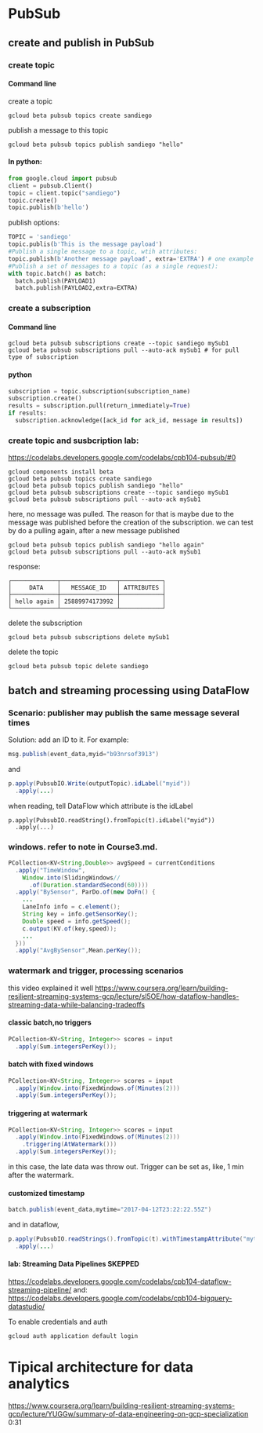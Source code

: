 # PubSub
## create and publish in PubSub

### create topic
#### Command line
create a topic
```command
gcloud beta pubsub topics create sandiego
```
publish a message to this topic
```command
gcloud beta pubsub topics publish sandiego "hello"
```
#### In python:
```python
from google.cloud import pubsub
client = pubsub.Client()
topic = client.topic("sandiego")
topic.create()
topic.publish(b'hello')
```
publish options:
```python
TOPIC = 'sandiego'
topic.publis(b'This is the message payload')
#Publish a single message to a topic, wtih attributes:
topic.publish(b'Another message payload', extra='EXTRA') # one example is to have a attributes that indicates the timestamp
#Publish a set of messages to a topic (as a single request):
with topic.batch() as batch:
  batch.publish(PAYLOAD1)
  batch.publish(PAYLOAD2,extra=EXTRA)
```
### create a subscription
#### Command line
```command
gcloud beta pubsub subscriptions create --topic sandiego mySub1
gcloud beta pubsub subscriptions pull --auto-ack mySub1 # for pull type of subscription
```
#### python
```python
subscription = topic.subscription(subscription_name)
subscription.create()
results = subscription.pull(return_immediately=True)
if results:
  subscription.acknowledge([ack_id for ack_id, message in results])
```
### create topic and susbcription lab:
https://codelabs.developers.google.com/codelabs/cpb104-pubsub/#0
```command
gcloud components install beta
gcloud beta pubsub topics create sandiego
gcloud beta pubsub topics publish sandiego "hello"
gcloud beta pubsub subscriptions create --topic sandiego mySub1
gcloud beta pubsub subscriptions pull --auto-ack mySub1
```
here, no message was pulled. The reason for that is maybe due to the message was published before the creation of the subscription. we can test by do a pulling again, after a new message published
```command
gcloud beta pubsub topics publish sandiego "hello again"
gcloud beta pubsub subscriptions pull --auto-ack mySub1
```
response:
```command
┌─────────────┬────────────────┬────────────┐
│     DATA    │   MESSAGE_ID   │ ATTRIBUTES │
├─────────────┼────────────────┼────────────┤
│ hello again │ 25889974173992 │            │
└─────────────┴────────────────┴────────────┘
```
delete the subscription
```command
gcloud beta pubsub subscriptions delete mySub1
```
delete the topic
```command
gcloud beta pubsub topic delete sandiego
```
## batch and streaming processing using DataFlow
### Scenario: publisher may publish the same message several times
Solution: add an ID to it. For example:
```java
msg.publish(event_data,myid="b93nrsof3913")
```
and
```java
p.apply(PubsubIO.Write(outputTopic).idLabel("myid"))
  .apply(...)
```
when reading, tell DataFlow which attribute is the idLabel
```
p.apply(PubsubIO.readString().fromTopic(t).idLabel("myid"))
  .apply(...)
```
### windows. refer to note in Course3.md.
```java
PCollection<KV<String,Double>> avgSpeed = currentConditions 
  .apply("TimeWindow",
    Window.into(SlidingWindows//
      .of(Duration.standardSecond(60))))
  .apply("BySensor", ParDo.of(new DoFn() {
    ...
    LaneInfo info = c.element();
    String key = info.getSensorKey();
    Double speed = info.getSpeed();
    c.output(KV.of(key,speed));
    ...
  }))
  .apply("AvgBySensor",Mean.perKey());
```
### watermark and trigger, processing scenarios
this video explained it well
https://www.coursera.org/learn/building-resilient-streaming-systems-gcp/lecture/sl5OE/how-dataflow-handles-streaming-data-while-balancing-tradeoffs
#### classic batch,no triggers
```java
PCollection<KV<String, Integer>> scores = input
  .apply(Sum.integersPerKey());
```
#### batch with fixed windows
```java
PCollection<KV<String, Integer>> scores = input
  .apply(Window.into(FixedWindows.of(Minutes(2)))
  .apply(Sum.integersPerKey());
```
#### triggering at watermark
```java
PCollection<KV<String, Integer>> scores = input
  .apply(Window.into(FixedWindows.of(Minutes(2)))
    .triggering(AtWatermark()))
  .apply(Sum.integersPerKey());
```
in this case, the late data was throw out.
Trigger can be set as, like, 1 min after the watermark.
#### customized timestamp
```java
batch.publish(event_data,mytime="2017-04-12T23:22:22.55Z")
```
and in dataflow,
```java
p.apply(PubsubIO.readStrings().fromTopic(t).withTimestampAttribute("mytime"))
  .apply(...)
```
#### lab: Streaming Data Pipelines SKEPPED
https://codelabs.developers.google.com/codelabs/cpb104-dataflow-streaming-pipeline/
and:
https://codelabs.developers.google.com/codelabs/cpb104-bigquery-datastudio/


To enable credentials and auth
```command
gcloud auth application default login
```

# Tipical architecture for data analytics
https://www.coursera.org/learn/building-resilient-streaming-systems-gcp/lecture/YUGGw/summary-of-data-engineering-on-gcp-specialization
0:31


